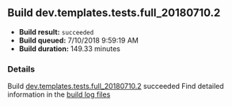 ## Build dev.templates.tests.full_20180710.2
- **Build result:** `succeeded`
- **Build queued:** 7/10/2018 9:59:19 AM
- **Build duration:** 149.33 minutes
### Details
Build [dev.templates.tests.full_20180710.2](https://winappstudio.visualstudio.com/web/build.aspx?pcguid=a4ef43be-68ce-4195-a619-079b4d9834c2&builduri=vstfs%3a%2f%2f%2fBuild%2fBuild%2f25996) succeeded
Find detailed information in the [build log files](https://uwpctdiags.blob.core.windows.net/buildlogs/dev.templates.tests.full_20180710.2_logs.zip)
